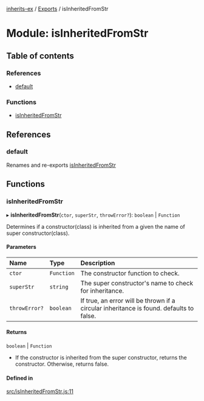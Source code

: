 [inherits-ex](../README.md) / [Exports](../modules.md) / isInheritedFromStr

# Module: isInheritedFromStr

## Table of contents

### References

- [default](isInheritedFromStr.md#default)

### Functions

- [isInheritedFromStr](isInheritedFromStr.md#isinheritedfromstr)

## References

### default

Renames and re-exports [isInheritedFromStr](isInheritedFromStr.md#isinheritedfromstr)

## Functions

### isInheritedFromStr

▸ **isInheritedFromStr**(`ctor`, `superStr`, `throwError?`): `boolean` \| `Function`

Determines if a constructor(class) is inherited from a given the name of super constructor(class).

#### Parameters

| Name | Type | Description |
| :------ | :------ | :------ |
| `ctor` | `Function` | The constructor function to check. |
| `superStr` | `string` | The super constructor's name to check for inheritance. |
| `throwError?` | `boolean` | If true, an error will be thrown if a circular inheritance is found. defaults to false. |

#### Returns

`boolean` \| `Function`

- If the constructor is inherited from the super constructor, returns the constructor.
  Otherwise, returns false.

#### Defined in

[src/isInheritedFromStr.js:11](https://github.com/snowyu/inherits-ex.js/blob/d55cbee/src/isInheritedFromStr.js#L11)
